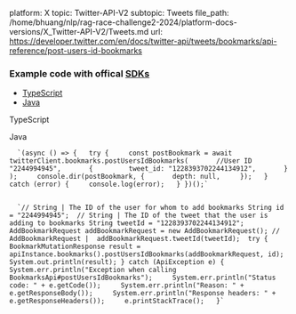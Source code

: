 platform: X
topic: Twitter-API-V2
subtopic: Tweets
file_path: /home/bhuang/nlp/rag-race-challenge2-2024/platform-docs-versions/X_Twitter-API-V2/Tweets.md
url: https://developer.twitter.com/en/docs/twitter-api/tweets/bookmarks/api-reference/post-users-id-bookmarks


### Example code with offical [SDKs](https://developer.twitter.com/en/docs/twitter-api/tools-and-libraries/sdks/overview)

* [TypeScript](#tab0)
* [Java](#tab1)

TypeScript

Java

      `(async () => {   try {     const postBookmark = await twitterClient.bookmarks.postUsersIdBookmarks(       //User ID       "2244994945",       {         tweet_id: "1228393702244134912",       }     );     console.dir(postBookmark, {       depth: null,     });   } catch (error) {     console.log(error);   } })();`
    

      `// String | The ID of the user for whom to add bookmarks String id = "2244994945";  // String | The ID of the tweet that the user is adding to bookmarks String tweetId = "1228393702244134912";  AddBookmarkRequest addBookmarkRequest = new AddBookmarkRequest(); // AddBookmarkRequest |  addBookmarkRequest.tweetId(tweetId);  try {     BookmarkMutationResponse result = apiInstance.bookmarks().postUsersIdBookmarks(addBookmarkRequest, id);     System.out.println(result); } catch (ApiException e) {     System.err.println("Exception when calling BookmarksApi#postUsersIdBookmarks");     System.err.println("Status code: " + e.getCode());     System.err.println("Reason: " + e.getResponseBody());     System.err.println("Response headers: " + e.getResponseHeaders());     e.printStackTrace();   }`